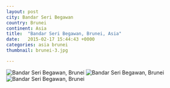 ```yaml
---
layout: post
city: Bandar Seri Begawan
country: Brunei
continent: Asia
title:  "Bandar Seri Begawan, Brunei, Asia"
date:   2015-02-17 15:44:43 +0000
categories: asia brunei
thumbnail: brunei-3.jpg

---
```


<div class="img-container">
	<img class="img-responsive" src="{{ site.github.url }}/img/countries/brunei/brunei-1.jpg" alt="Bandar Seri Begawan, Brunei"/>
	<img class="img-responsive" src="{{ site.github.url }}/img/countries/brunei/brunei-2.jpg" alt="Bandar Seri Begawan, Brunei"/>
	<img class="img-responsive" src="{{ site.github.url }}/img/countries/brunei/brunei-3.jpg" alt="Bandar Seri Begawan, Brunei"/>
</div>

